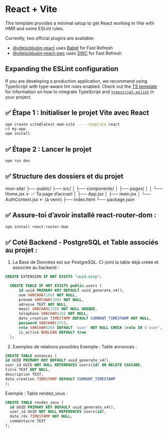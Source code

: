 # React + Vite

This template provides a minimal setup to get React working in Vite with HMR and some ESLint rules.

Currently, two official plugins are available:

- [@vitejs/plugin-react](https://github.com/vitejs/vite-plugin-react/blob/main/packages/plugin-react) uses [Babel](https://babeljs.io/) for Fast Refresh
- [@vitejs/plugin-react-swc](https://github.com/vitejs/vite-plugin-react/blob/main/packages/plugin-react-swc) uses [SWC](https://swc.rs/) for Fast Refresh

## Expanding the ESLint configuration

If you are developing a production application, we recommend using TypeScript with type-aware lint rules enabled. Check out the [TS template](https://github.com/vitejs/vite/tree/main/packages/create-vite/template-react-ts) for information on how to integrate TypeScript and [`typescript-eslint`](https://typescript-eslint.io) in your project.

## ✅ Étape 1 : Initialiser le projet Vite avec React 

```bash
npm create vite@latest mom-site -- --template react
cd my-app
npm install
```
## ✅ Étape 2 : Lancer le projet 

```bash
npm run dev
```
## ✅ Structure des dossiers et du projet
mon-site/
├── public/
├── src/
│   ├── components/
│   ├── pages/
│   │   └── Home.jsx       ← ✅ Ta page d’accueil
│   ├── App.jsx
│   ├── main.jsx
│   └── AuthContext.jsx    ← (à venir)
├── index.html
└── package.json

## ✅ Assure-toi d’avoir installé react-router-dom :
```bash
npm install react-router-dom
```
## ✅ Coté Backend - PostgreSQL et Table associés au projet :
1. La Base de Données est sur PostgreSQL.
Ci-joint la table déjà créée et associée au backend :

```sql
CREATE EXTENSION IF NOT EXISTS "uuid-ossp";

  CREATE TABLE IF NOT EXISTS public.users (
      id uuid PRIMARY KEY DEFAULT uuid_generate_v4(),
      nom VARCHAR(100) NOT NULL,
      prenom VARCHAR(100) NOT NULL,
      adresse TEXT NOT NULL,
      email VARCHAR(150) NOT NULL UNIQUE,
      telephone VARCHAR(20) NOT NULL,
      date_creation TIMESTAMP DEFAULT CURRENT_TIMESTAMP NOT NULL,
      password VARCHAR(255),
      role VARCHAR(20) DEFAULT 'user' NOT NULL CHECK (role IN ('user', 'admin')),
      is_active BOOLEAN DEFAULT true
  );
```

2. Exemples de relations possibles
Exemple : Table annonces :

```sql
CREATE TABLE annonces (
id UUID PRIMARY KEY DEFAULT uuid_generate_v4(),
user_id UUID NOT NULL REFERENCES users(id) ON DELETE CASCADE,
titre TEXT NOT NULL,
description TEXT,
date_creation TIMESTAMP DEFAULT CURRENT_TIMESTAMP
);
```

Exemple : Table rendez_vous :

```sql
CREATE TABLE rendez_vous (
  id UUID PRIMARY KEY DEFAULT uuid_generate_v4(),
  user_id UUID NOT NULL REFERENCES users(id),
  date_rdv TIMESTAMP NOT NULL,
  commentaire TEXT
);
```
